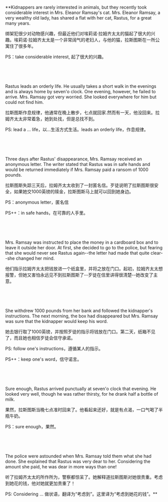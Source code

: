**Kidnappers are rarely interested in animals, but they recently took considerable interest in Mrs. Eleanor Ramsay's cat. Mrs. Eleanor Ramsay, a very wealthy old lady, has shared a flat with her cat, Rastus, for a great many years.

绑架犯很少对动物感兴趣，但最近他们对埃莉诺·拉姆齐太太的猫起了很大的兴趣。埃莉诺·拉姆齐太太是一个非常阔气的老妇人，与他的猫，拉斯图斯在一所公寓住了很多年。

PS：take considerable interest, 起了很大的兴趣。

    

    



Rastus leads an orderly life. He usually takes a short walk in the evenings and is always home by seven'o clock. One evening, however, he failed to arrive. Mrs. Ramsay got very worried. She looked everywhere for him but could not find him.

拉斯图斯作息规律，他通常在晚上散步，七点就回家.然而有一天，他没回来。拉姆齐太太非常着急，她到处找，但是总找不到。

PS: lead a ... life，以...生活方式生活。leads an orderly life，作息规律。

    

    



Three days after Rastus' disappearance, Mrs. Ramsay received an anonymous letter. The writer stated that Rastus was in safe hands and would be returned immediately if Mrs. Ramsay paid a ransom of 1000 pounds.

拉斯图斯失踪三天后，拉姆齐太太收到了一封匿名信。歹徒说明了拉斯图斯很安全，如果她交1000英镑的赎金，拉斯图斯马上就可以回到她身边。

PS：anonymous letter，匿名信

PS++：in safe hands，在可靠的人手里。

    

    



Mrs. Ramsay was instructed to place the money in a cardboard box and to leave it outside her door. At first, she decided to go to the police, but fearing that she would never see Rastus again--the letter had made that quite clear--she changed her mind.

他们指示拉姆齐太太把钱放进一个纸盒里，并将之放在门口。起初，拉姆齐太太想报警，但她又害怕永远见不到拉斯图斯了--歹徒在信里讲得很清楚--她改变了主意。

    

    



She withdrew 1000 pounds from her bank and followed the kidnapper's instructions. The next morning, the box had disappeared but Mrs. Ramsay was sure that the kidnapper would keep his word.

她去银行取了1000英镑，并按照歹徒的指示将钱放在门口。第二天，纸箱不见了，而且她也相信歹徒会信守承诺。

PS: follow one's instructions，遵循某人的指示。

PS++：keep one's word，信守诺言。

    

    



Sure enough, Rastus arrived punctually at seven'o clock that evening. He looked very well, though he was rather thirsty, for he drank half a bottle of milk.

果然，拉斯图斯当晚七点准时回来了。他看起来还好，就是有点渴，一口气喝了半瓶牛奶。

PS：sure enough，果然。

    

    



The police were astounded when Mrs. Ramsay told them what she had done. She explained that Rastus was very dear to her. Considering the amount she paid, he was dear in more ways than one!

听了拉姆齐太太的所作所为，警察都惊呆了。她解释道拉斯图斯对她很贵重。考虑到她花的钱，他对她就更加贵重了！

PS: Considering ... 做状语，翻译为“考虑到”。这里译为“考虑到她花的钱”。**
